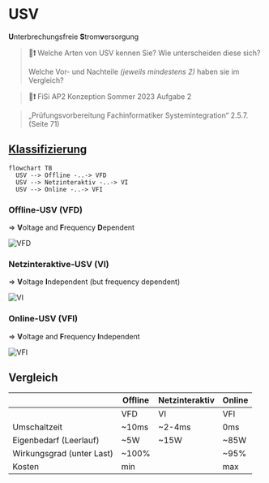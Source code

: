 # USV
**U**nterbrechungsfreie **S**trom**v**ersorgung

<!-- toc -->

> **💬❗** Welche Arten von USV kennen Sie? Wie unterscheiden diese sich?
>
> Welche Vor- und Nachteile *(jeweils mindestens 2)* haben sie im Vergleich?

> **📝❗** FiSi AP2 Konzeption Sommer 2023 Aufgabe 2

> „Prüfungsvorbereitung Fachinformatiker Systemintegration“ 2.5.7. (Seite 71)


## [Klassifizierung](https://de.wikipedia.org/wiki/Unterbrechungsfreie_Stromversorgung#Klassifizierung)

```mermaid
flowchart TB
  USV --> Offline -..-> VFD
  USV --> Netzinteraktiv -..-> VI
  USV --> Online -..-> VFI
```

### Offline-USV (VFD)
=> **V**oltage and **F**requency **D**ependent

![VFD](https://upload.wikimedia.org/wikipedia/commons/3/3b/UPS_VFD_-_Offline_UPS_%28German%29.svg)

### Netzinteraktive-USV (VI)
=> **V**oltage **I**ndependent (but frequency dependent)

![VI](https://upload.wikimedia.org/wikipedia/commons/0/08/VI_UPS_-_Line_Interactive_UPS_%28German%29.svg)

### Online-USV (VFI)
=> **V**oltage and **F**requency **I**ndependent

![VFI](https://upload.wikimedia.org/wikipedia/commons/8/83/VFI_UPS_-_Online_UPS_%28German%29.svg)

## Vergleich

|                           | Offline | Netzinteraktiv | Online |
| ------------------------- | ------- | -------------- | ------ |
|                           | VFD     | VI             | VFI    |
| Umschaltzeit              | ~10ms   | ~2-4ms         | 0ms    | 
| Eigenbedarf (Leerlauf)    | ~5W     | ~15W           | ~85W   |
| Wirkungsgrad (unter Last) | ~100%   |                | ~95%   |
| Kosten                    | min     |                | max    |
